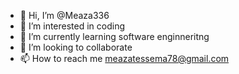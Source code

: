 - 👋 Hi, I’m @Meaza336
- 👀 I’m interested in coding
- 🌱 I’m currently learning software enginneritng
- 💞️ I’m looking to collaborate 
- 📫 How to reach me meazatessema78@gmail.com

<!---
Meaza336/Meaza336 is a ✨ special ✨ repository because its `README.md` (this file) appears on your GitHub profile.
You can click the Preview link to take a look at your changes.
--->
